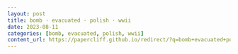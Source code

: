```yaml
---
layout: post
title: bomb · evacuated · polish · wwii
date: 2023-08-11
categories: [bomb, evacuated, polish, wwii]
content_url: https://papercliff.github.io/redirect/?q=bomb+evacuated+polish+wwii&tbs=cdr:1,cd_min:8/10/2023,cd_max:8/12/2023
---
```

